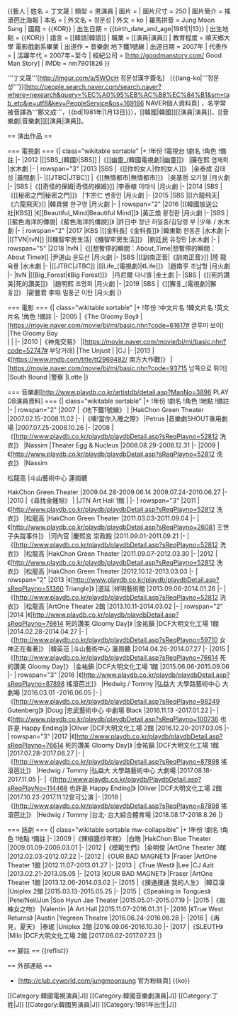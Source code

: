 {{藝人
| 姓名 = 丁文晟
| 類型 = 男演員
| 圖片 = 
| 圖片尺寸 = 250
| 圖片簡介 = 搖滾芭比海報
| 本名 = 
| 外文名 = 정문성
| 外文 = ko
| 羅馬拼音 = Jung Moon Sung
| 國籍 = {{KOR}}
| 出生日期 = {{birth_date_and_age|1981|1|13}}
| 出生地點 = {{KOR}}
| 語言 = [[韓語|韓語]]
| 職業 = [[演員|演員]]
| 教育程度 = 順天鄉大學 電影戲劇系畢業
| 出道作 = 音樂劇 地下鐵1號線
| 出道日期 = 2007年
| 代表作 = 
| 活躍年代 = 2007年~至今
| 經紀公司 = [http://goodmanstory.com/ Good Man Story]
| IMDb = nm7901826
}}

'''丁文晟'''<ref>[http://imgur.com/a/5WOcH 정문성漢字簽名] </ref>（{{lang-ko|'''정문성'''}}<ref>[http://people.search.naver.com/search.naver?where=nexearch&query=%EC%A0%95%EB%AC%B8%EC%84%B1&sm=tab_etc&ie=utf8&key=PeopleService&os=169166 NAVER個人資料頁] </ref>，名字常被音譯為'''鄭文成'''，{{bd|1981年|1月13日}}），[[韓國|韓國]][[演員|演員]]、[[音樂劇|音樂劇]][[演員|演員]]。

== 演出作品 ==

=== 電視劇 ===
{| class="wikitable sortable"
|+
!年份
!電視台
!劇名
!角色
!備註
|-
|2012
|[[SBS_(韓國)|SBS]]
|《[[幽靈_(韓國電視劇)|幽靈]]》 
|廉在熙 염재희
|水木劇
|-
| rowspan="3" |2013
|SBS
|《[[你的女人|你的女人]]》
|金泰成 김태성
|晨間劇
|-
|[[JTBC|JTBC]]
|《[[無情都市|無情都市]]》
|吳基哲 오기철
|月火劇
|-
|SBS
|《[[奇怪的保姆|奇怪的褓姆》]]
|李泰植 이태식
|月火劇
|-
|2014
|SBS
|《[[秘密之門|秘密之門]]》
|卞宗仁 변종인
|月火劇
|-
|2015
|SBS
|[[六龍飛天|《六龍飛天》]]
|韓具營 한구영
|月火劇
|-
| rowspan="2" |2016
|[[韓國放送公社|KBS]]
|《[[Beautiful_Mind|Beautiful Mind]]》
|黃正煥 황정환
|月火劇
|-
|SBS
|[[藍色海洋的傳說|《藍色海洋的傳說]]》
|許日中 청년 허일중/김담령 부
|少年 / 水木劇
|-
| rowspan="2" |2017
|KBS
|[[金科長|《金科長]]》
|韓東勳 한동훈
|水木劇
|-
|[[TVN|tvN]]
|[[機智牢房生活|《機智牢房生活]]》
|劉廷民 유정민
|水木劇
|-
| rowspan="5" |2018
|tvN
|《[[想暫停的瞬間：About_Time|想暫停的瞬間：About Time》]]
|尹道山 윤도산
|月火劇
|-
|SBS
|[[訓南正音|《訓南正音》]]
|陸   龍  육룡
|水木劇
|-
|[[JTBC|JTBC]]
|[[Life_(電視劇)|《Life]]》
|趙南亨  조남형
|月火劇
|-
|tvN
|[[Big_Forest|《Big Forest]]》
|丹尼爾  다니엘
|金土劇
|-
|SBS
|《[[死的讚美|死的讚美]]》
|趙明熙  조명희
|月火劇
|-
|2019
|SBS
|《[[獬豸_(電視劇)|獬豸]]》
|密豐君 李坦 밀풍군 이탄
|月火劇
|}

=== 電影 ===
{| class="wikitable sortable"
|+
!年份
!中文片名
!韓文片名
!英文片名
!角色
!備註
|-
|2005
|《The Gloomy Boy》
|[https://movie.naver.com/movie/bi/mi/basic.nhn?code=61617# 글루미 보이]  
|The Gloomy Boy   
|
|
|-
|2010
|《神鬼交易》 
|[https://movie.naver.com/movie/bi/mi/basic.nhn?code=52747# 부당거래]
|The Unjust
|
|CJ
|-
|2013
|《[https://www.imdb.com/title/tt2969482/ 南方大作戰]》
|[https://movie.naver.com/movie/bi/mi/basic.nhn?code=93715 남쪽으로 튀어]
|South Bound
|警察
|Lotte
|}

=== 音樂劇<ref>[http://www.playdb.co.kr/artistdb/detail.asp?ManNo=3896 PLAY DB演員資料] </ref> ===
{| class="wikitable sortable"
|+
!年份
!劇名
!角色
!地點
!備註
|-
| rowspan="2" |2007
|《地下鐵1號線》
|
|HakChon Green Theater
|2007.02.15-2008.11.02
|-
|《噢!當你入睡之際》
|Petrus
|音樂劇SHOUT專用劇場
|2007.07.25-2008.10.26
|-
|2008
|《[http://www.playdb.co.kr/playdb/playdbDetail.asp?sReqPlayno=52812 洗衣]》 
|Nassim
|Theater Egg & Nucleus
|2008.08.29-2008.12.31
|-
|2009
|《[http://www.playdb.co.kr/playdb/playdbDetail.asp?sReqPlayno=52812 洗衣]》 
|Nassim

松龍高
|斗山藝術中心 蓮崗聽

HakChon Green Theater
|2009.04.28-2009.06.14
2009.07.24-2010.06.27
|-
|2010
|《尋找金鍾旭》
|
|JTN Art Hall 1館
|
|-
| rowspan="3" |2011
|《[http://www.playdb.co.kr/playdb/playdbDetail.asp?sReqPlayno=52812 洗衣]》 
|松龍高
|HakChon Green Theater
|2011.03.03-2011.09.04
|-
|《[http://www.playdb.co.kr/playdb/playdbDetail.asp?sReqPlayno=26081 王世子失蹤事件]》
|河內官
|慶熙宮 崇政殿
|2011.09.01-2011.09.21
|-
|《[http://www.playdb.co.kr/playdb/playdbDetail.asp?sReqPlayno=52812 洗衣]》 
|松龍高
|HakChon Green Theater
|2011.09.07-2012.03.30
|-
|2012
|《[http://www.playdb.co.kr/playdb/playdbDetail.asp?sReqPlayno=52812 洗衣]》 
|松龍高
|HakChon Green Theater
|2012.10.12-2013.03.03
|-
| rowspan="2" |2013
|《[http://www.playdb.co.kr/playdb/playdbDetail.asp?sReqPlayno=51360 Triangle]》
|道延
|祥明藝術館
|2013.09.06-2014.01.26
|-
|《[http://www.playdb.co.kr/playdb/playdbDetail.asp?sReqPlayno=52812 洗衣]》 
|松龍高
|ArtOne Theater 2館
|2013.10.11-2014.03.02
|-
| rowspan="2" |2014
|《[http://www.playdb.co.kr/playdb/playdbDetail.asp?sReqPlayno=76614 死的讚美 Gloomy Day]》 
|金祐鎭
|DCF大明文化工場 1館
|2014.02.28-2014.04.27
|-
|《[http://www.playdb.co.kr/playdb/playdbDetail.asp?sReqPlayno=59710 女神正在看著]》
|韓英范
|斗山藝術中心 蓮崗聽
|2014.04.26-2014.07.27
|-
|2015
|《[http://www.playdb.co.kr/playdb/playdbDetail.asp?sReqPlayno=76614 死的讚美 Gloomy Day]》 
|金祐鎭
|DCF大明文化工場 1館
|2015.06.06-2015.09.06
|-
| rowspan="3" |2016
|《[http://www.playdb.co.kr/playdb/playdbDetail.asp?sReqPlayno=87898 搖滾芭比]》
|Hedwig / Tommy
|弘益大 大學路藝術中心 大劇場
|2016.03.01 -2016.06.05
|-
|《[http://www.playdb.co.kr/playdb/playdbDetail.asp?sReqPlayno=98249 Gutenberg]》 
|Doug
|忠武藝術中心 中劇場 Black
|2016.11.13 -2017.01.22
|-
|《[http://www.playdb.co.kr/playdb/playdbDetail.asp?sReqPlayno=100736 也許是 Happy Ending]》
|Oliver
|DCF大明文化工場 2館
|2016.12.20-2017.03.05
|-
| rowspan="3" |2017
|《[http://www.playdb.co.kr/playdb/playdbDetail.asp?sReqPlayno=76614 死的讚美 Gloomy Day]》 
|金祐鎭
|DCF大明文化工場 1館
|2017.07.28-2017.08.27
|-
|《[http://www.playdb.co.kr/playdb/playdbDetail.asp?sReqPlayno=87898 搖滾芭比]》
|Hedwig / Tommy
|弘益大 大學路藝術中心 大劇場
|2017.08.18-2017.11.05
|-
|《[http://www.playdb.co.kr/playdb/PlaydbDetail.asp?sReqPlayNo=114468 也許是 Happy Ending]》
|Oliver
|DCF大明文化工場 2館
|2017.10.23-2017.11.12安可公演
|-
|2018
|《[http://www.playdb.co.kr/playdb/playdbDetail.asp?sReqPlayno=87898 搖滾芭比]》
|Hedwig / Tommy
|台北‧ 台大綜合體育場
|2018.08.17-2018.8.26
|}

=== 話劇 ===
{| class="wikitable sortable mw-collapsible"
|+
!年份
!劇名
!角色
!地點
!備註
|-
|2009
|《辣椒醬炒年糕》 
|白皓
|HakChon Blue Theater
|2009.01.09-2009.03.01
|-
|2012
|《模範生們》 
|金明俊
|ArtOne Theater 3館
|2012.02.03-2012.07.22
|-
|2012
|《OUR BAD MAGNET》
|Fraser
|ArtOne Theater 1館
|2012.11.07-2013.01.27
|-
|2013
|《True West》
|Lee
|CJ Azit
|2013.02.21-2013.05.05
|-
|2013
|《OUR BAD MAGNET》
|Fraser
|ArtOne Theater 1館
|2013.12.06-2014.03.02
|-
|2015
|《撲通撲通 我的人生》
|韓亞凜
|Uniplex 2館
|2015.03.13-2015.05.25
|-
|2015
|《Speaking in Tongues》
|Pete/Neil/Jun 
|Soo Hyun Jae Theater
|2015.05.01-2015.07.19
|-
|2015
|《蜘蛛女之吻》
|Valentin
|A Art Hall
|2015.11.07-2016.01.31
|-
|2016
|《True West Returns》
|Austin
|Yegreen Theatre
|2016.06.24-2016.08.28
|-
|2016
|《再見，夏天》
|泰珉
|Uniplex 2館
|2016.09.06-2016.10.30
|-
|2017
|《SLEUTH》
|Milo
|DCF大明文化工場 2館
|2017.06.02-2017.07.23
|}

== 腳註 ==
{{reflist}}

== 外部連結 ==
* [http://club.cyworld.com/jungmoonsung 官方粉絲頁] {{ko}}

[[Category:韓國電視演員|J]]
[[Category:韓國音樂劇演員|J]]
[[Category:丁姓|J]]
[[Category:韓國男演員|J]]
[[Category:1981年出生|J]]
